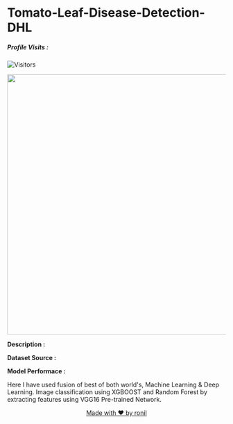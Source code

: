 # Tomato-Leaf-Disease-Detection-DHL

##### Profile Visits :
![Visitors](https://visitor-badge.glitch.me/badge?page_id=ronylpatil.&left_color=lightgrey&right_color=red&left_text=visitors)

<p align="center">
  <img class="center" src ="https://www.treehugger.com/thmb/mjY1JW6RxThRl_Yvv4XaGaBPPTY=/768x0/filters:no_upscale():max_bytes(150000):strip_icc():format(webp)/GettyImages-175396800-a15ecff03062438894935715d9550479.jpg" alt="Drawing" style="width: 1350px; height: 600px">
</p>

<b>Description : </b>

<b>Dataset Source : </b>


<b>Model Performace : </b>

Here I have used fusion of best of both world's, Machine Learning &amp; Deep Learning. Image classification using XGBOOST and Random Forest by extracting features using VGG16 Pre-trained Network. 

<p align="center">
  <a href="https://www.linkedin.com/in/ronylpatil/">Made with ❤ by ronil</a>
</p>

